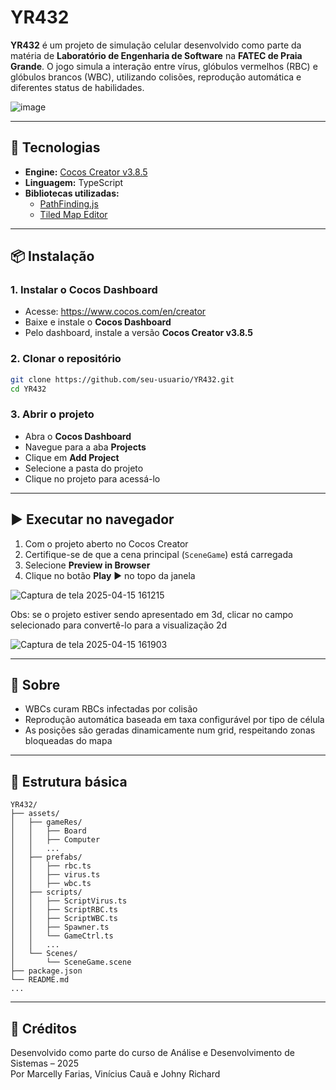 # YR432

**YR432** é um projeto de simulação celular desenvolvido como parte da matéria de **Laboratório de Engenharia de Software** na **FATEC de Praia Grande**. O jogo simula a interação entre vírus, glóbulos vermelhos (RBC) e glóbulos brancos (WBC), utilizando colisões, reprodução automática e diferentes status de habilidades.

![image](https://github.com/user-attachments/assets/7031e45f-391d-4097-9e9e-e7615d8b6493)


---

## 🔧 Tecnologias

- **Engine:** [Cocos Creator v3.8.5](https://www.cocos.com/en/creator)
- **Linguagem:** TypeScript
- **Bibliotecas utilizadas:**
  - [PathFinding.js](https://github.com/qiao/PathFinding.js)
  - [Tiled Map Editor](https://www.mapeditor.org/)

---

## 📦 Instalação

### 1. Instalar o Cocos Dashboard

- Acesse: https://www.cocos.com/en/creator
- Baixe e instale o **Cocos Dashboard**
- Pelo dashboard, instale a versão **Cocos Creator v3.8.5**

### 2. Clonar o repositório

```bash
git clone https://github.com/seu-usuario/YR432.git
cd YR432
```

### 3. Abrir o projeto

- Abra o **Cocos Dashboard**
- Navegue para a aba **Projects**
- Clique em **Add Project**
- Selecione a pasta do projeto
- Clique no projeto para acessá-lo

---

## ▶️ Executar no navegador

1. Com o projeto aberto no Cocos Creator
2. Certifique-se de que a cena principal (`SceneGame`) está carregada
3. Selecione **Preview in Browser**
4. Clique no botão **Play** ▶️ no topo da janela
   
![Captura de tela 2025-04-15 161215](https://github.com/user-attachments/assets/c0f483a9-da67-4be9-8337-5dda7a810635)

Obs: se o projeto estiver sendo apresentado em 3d, clicar no campo selecionado para convertê-lo para a visualização 2d

![Captura de tela 2025-04-15 161903](https://github.com/user-attachments/assets/c5f93e88-8ee1-4d9f-9a23-9a9b97d2ef1e)


---

## 🧬 Sobre

- WBCs curam RBCs infectadas por colisão
- Reprodução automática baseada em taxa configurável por tipo de célula
- As posições são geradas dinamicamente num grid, respeitando zonas bloqueadas do mapa

---

## 📁 Estrutura básica

```
YR432/
├── assets/
│   ├── gameRes/
│   │   ├── Board
│   │   ├── Computer
│   │   ...
│   ├── prefabs/
│   │   ├── rbc.ts
│   │   ├── virus.ts
│   │   ├── wbc.ts
│   ├── scripts/
│   │   ├── ScriptVirus.ts
│   │   ├── ScriptRBC.ts
│   │   ├── ScriptWBC.ts
│   │   ├── Spawner.ts
│   │   └── GameCtrl.ts
│   │   ...
│   └── Scenes/
│       └── SceneGame.scene
├── package.json
└── README.md
...
```

---

## 🧠 Créditos

Desenvolvido como parte do curso de Análise e Desenvolvimento de Sistemas – 2025  
Por Marcelly Farias, Vinícius Cauã e Johny Richard
